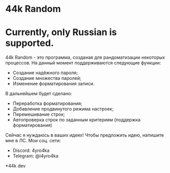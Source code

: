# 44k Random

# Currently, only Russian is supported.

44k Random - это программа, созданая для рандоматизации некоторых процессов. На данный момент поддерживаются следующие функции:
- Создание надёжного пароля;
- Создание множества паролей;
- Изменение форматирования записи.

В дальнейшем будет сделано:
- Переработка форматирования;
- Добавление продвинутого режима настроек;
- Перемешивание строк;
- Автопроверка строк по заданным критериям (поддержка форматирования)

Сейчас я нуждаюсь в ваших идеях! Чтобы предложить идею, напишите мне в ЛС. Мои соц. сети:
- Discord: 4yro4ka
- Telegram: @i4yro4ka

*44k dev
